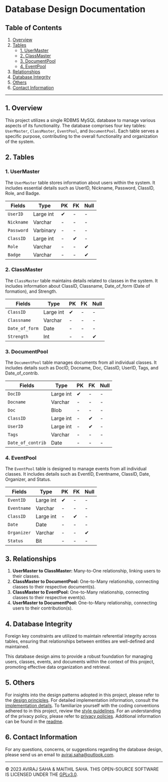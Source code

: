 # Database Design Documentation

## Table of Contents

1. [Overview](#overview)
2. [Tables](#tables)
   - [1. UserMaster](#usermaster)
   - [2. ClassMaster](#classmaster)
   - [3. DocumentPool](#documentpool)
   - [4. EventPool](#eventpool)
3. [Relationships](#relationships)
4. [Database Integrity](#database-integrity)
5. [Others](#others)
6. [Contact Information](#contact-information)

---

## 1. Overview <a name="overview"></a>

This project utilizes a single RDBMS MySQL database to manage various aspects of its functionality. The database comprises four key tables: `UserMaster`, `ClassMaster`, `EventPool`, and `DocumentPool`. Each table serves a specific purpose, contributing to the overall functionality and organization of the system.


## 2. Tables <a name="tables"></a>

### 1. UserMaster <a name="usermaster"></a>

The `UserMaster` table stores information about users within the system. It includes essential details such as UserID, Nickname, Password, ClassID, Role, and Badge.

| Fields     | Type      | PK | FK | Null |
|------------|-----------|----|----|------|
| `UserID`   | Large int | ✔  | -  | -    |
| `Nickname` | Varchar   | -  | -  | -    |
| `Password` | Varbinary | -  | -  | -    |
| `ClassID`  | Large int | -  | ✔ | -    |
| `Role`     | Varchar   | -  | -  | ✔    |
| `Badge`    | Varchar   | -  | -  | ✔    |

### 2. ClassMaster <a name="classmaster"></a>

The `ClassMaster` table maintains details related to classes in the system. It includes information about ClassID, Classname, Date_of_form (Date of formation), and Strength.

| Fields         | Type      | PK | FK | Null |
|----------------|-----------|----|----|------|
| `ClassID`      | Large int | ✔  | -  | -    |
| `Classname`    | Varchar   | -  | -  | -    |
| `Date_of_form` | Date      | -  | -  | -    |
| `Strength`     | Int       | -  | -  | ✔    |

### 3. DocumentPool <a name="documentpool"></a>

The `DocumentPool` table manages documents from all individual classes. It includes details such as DocID, Docname, Doc, ClassID, UserID, Tags, and Date_of_contrib.

| Fields           | Type      | PK | FK | Null |
|------------------|-----------|----|----|------|
| `DocID`          | Large int | ✔  | -  | -    |
| `Docname`        | Varchar   | -  | -  | -    |
| `Doc`            | Blob      | -  | -  | -    |
| `ClassID`        | Large int | -  | ✔  | -    |
| `UserID`         | Large int | -  | ✔  | -    |
| `Tags`           | Varchar   | -  | -  | -    |
| `Date_of_contrib`| Date      | -  | -  | -    |

### 4. EventPool <a name="eventpool"></a>

The `EventPool` table is designed to manage events from all individual classes. It includes details such as EventID, Eventname, ClassID, Date, Organizer, and Status.

| Fields      | Type      | PK | FK | Null |
|-------------|-----------|----|----|------|
| `EventID`   | Large int | ✔  | -  | -    |
| `Eventname` | Varchar   | -  | -  | -    |
| `ClassID`   | Large int | -  | ✔ | -    |
| `Date`      | Date      | -  | -  | -    |
| `Organizer` | Varchar   | -  | -  | ✔    |
| `Status`    | Bit       | -  | -  | -    |

## 3. Relationships <a name="relationships"></a>

1. **UserMaster to ClassMaster:** Many-to-One relationship, linking users to their classes.
2. **ClassMaster to DocumentPool:** One-to-Many relationship, connecting classes to their respective document(s).
3. **ClassMaster to EventPool:** One-to-Many relationship, connecting classes to their respective event(s).
4. **UserMaster to DocumentPool:** One-to-Many relationship, connecting users to their contribution(s).

## 4. Database Integrity <a name="database-integrity"></a>

Foreign key constraints are utilized to maintain referential integrity across tables, ensuring that relationships between entities are well-defined and maintained.

This database design aims to provide a robust foundation for managing users, classes, events, and documents within the context of this project, promoting effective data organization and retrieval.

## 5. Others <a name="others"></a>

For insights into the design patterns adopted in this project, please refer to the [design principles](DESIGN_PRINCIPLES.md). For detailed implementation information, consult the [implementation details](IMPL_DETAILS.md). To familiarize yourself with the coding conventions adhered to in this project, review the [style guidelines](STYLE_GUIDELINES.md). For an understanding of the privacy policy, please refer to [privacy policies](../PRIVACY_POLICY.md). Additional information can be found in the [readme](../README.md).

## 6. Contact Information <a name="contact-information"></a>

For any questions, concerns, or suggestions regarding the database design, please send us an email to aviraj.saha@outlook.com.

---

© 2023 AVIRAJ SAHA & MAITHIL SAHA. THIS OPEN-SOURCE SOFTWARE IS LICENSED UNDER THE [GPLv3.0](LICENSE).
